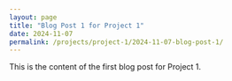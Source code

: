 ```yaml
---
layout: page
title: "Blog Post 1 for Project 1"
date: 2024-11-07
permalink: /projects/project-1/2024-11-07-blog-post-1/
---
```

This is the content of the first blog post for Project 1.


